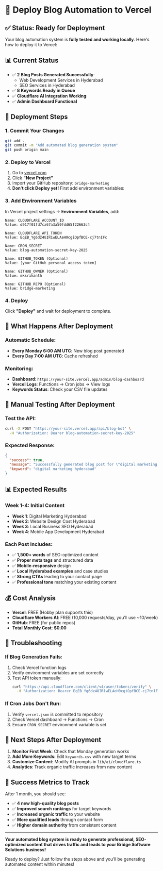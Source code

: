 # 🚀 Deploy Blog Automation to Vercel

## ✅ Status: Ready for Deployment

Your blog automation system is **fully tested and working locally**. Here's how to deploy it to Vercel:

## 📊 Current Status
- ✅ **2 Blog Posts Generated Successfully**:
  - Web Development Services in Hyderabad
  - SEO Services in Hyderabad
- ✅ **8 Keywords Ready in Queue**
- ✅ **Cloudflare AI Integration Working**
- ✅ **Admin Dashboard Functional**

## 🚀 Deployment Steps

### 1. Commit Your Changes
```bash
git add .
git commit -m "Add automated blog generation system"
git push origin main
```

### 2. Deploy to Vercel
1. Go to [vercel.com](https://vercel.com)
2. Click **"New Project"**
3. Import your GitHub repository: `bridge-marketing`
4. **Don't click Deploy yet!** First add environment variables:

### 3. Add Environment Variables
In Vercel project settings → **Environment Variables**, add:

```
Name: CLOUDFLARE_ACCOUNT_ID
Value: d917f01fd7ca67a3a50fdd65f22663c4

Name: CLOUDFLARE_API_TOKEN  
Value: EqEB_Yg6dz48IR1wELAeH0cgiOpfBCE-cj7tnIFc

Name: CRON_SECRET
Value: blog-automation-secret-key-2025

Name: GITHUB_TOKEN (Optional)
Value: [your GitHub personal access token]

Name: GITHUB_OWNER (Optional)
Value: mksrikanth

Name: GITHUB_REPO (Optional)  
Value: bridge-marketing
```

### 4. Deploy
Click **"Deploy"** and wait for deployment to complete.

## 📅 What Happens After Deployment

### Automatic Schedule:
- **Every Monday 6:00 AM UTC**: New blog post generated
- **Every Day 7:00 AM UTC**: Cache refreshed

### Monitoring:
- **Dashboard**: `https://your-site.vercel.app/admin/blog-dashboard`
- **Vercel Logs**: Functions → Cron jobs → View logs
- **Keywords Status**: Check your CSV file updates

## 🧪 Manual Testing After Deployment

### Test the API:
```bash
curl -X POST "https://your-site.vercel.app/api/blog-bot" \
  -H "Authorization: Bearer blog-automation-secret-key-2025"
```

### Expected Response:
```json
{
  "success": true,
  "message": "Successfully generated blog post for \"digital marketing hyderabad\"",
  "keyword": "digital marketing hyderabad"
}
```

## 📊 Expected Results

### Week 1-4: Initial Content
- **Week 1**: Digital Marketing Hyderabad
- **Week 2**: Website Design Cost Hyderabad  
- **Week 3**: Local Business SEO Hyderabad
- **Week 4**: Mobile App Development Hyderabad

### Each Post Includes:
- ✅ **1,500+ words** of SEO-optimized content
- ✅ **Proper meta tags** and structured data
- ✅ **Mobile-responsive** design
- ✅ **Local Hyderabad examples** and case studies
- ✅ **Strong CTAs** leading to your contact page
- ✅ **Professional tone** matching your existing content

## 💰 Cost Analysis
- **Vercel**: FREE (Hobby plan supports this)
- **Cloudflare Workers AI**: FREE (10,000 requests/day, you'll use ~10/week)
- **GitHub**: FREE (for public repos)
- **Total Monthly Cost**: **$0.00**

## 🔧 Troubleshooting

### If Blog Generation Fails:
1. Check Vercel function logs
2. Verify environment variables are set correctly
3. Test API token manually: 
   ```bash
   curl "https://api.cloudflare.com/client/v4/user/tokens/verify" \
     -H "Authorization: Bearer EqEB_Yg6dz48IR1wELAeH0cgiOpfBCE-cj7tnIFc"
   ```

### If Cron Jobs Don't Run:
1. Verify `vercel.json` is committed to repository
2. Check Vercel dashboard → Functions → Cron
3. Ensure `CRON_SECRET` environment variable is set

## 🎯 Next Steps After Deployment

1. **Monitor First Week**: Check that Monday generation works
2. **Add More Keywords**: Edit `keywords.csv` with new target terms
3. **Customize Content**: Modify AI prompts in `lib/ai/cloudflare.ts`
4. **Analytics**: Track organic traffic increases from new content

## 🎉 Success Metrics to Track

After 1 month, you should see:
- ✅ **4 new high-quality blog posts**
- ✅ **Improved search rankings** for target keywords
- ✅ **Increased organic traffic** to your website  
- ✅ **More qualified leads** through contact form
- ✅ **Higher domain authority** from consistent content

---

**Your automated blog system is ready to generate professional, SEO-optimized content that drives traffic and leads to your Bridge Software Solutions business!**

Ready to deploy? Just follow the steps above and you'll be generating automated content within minutes!